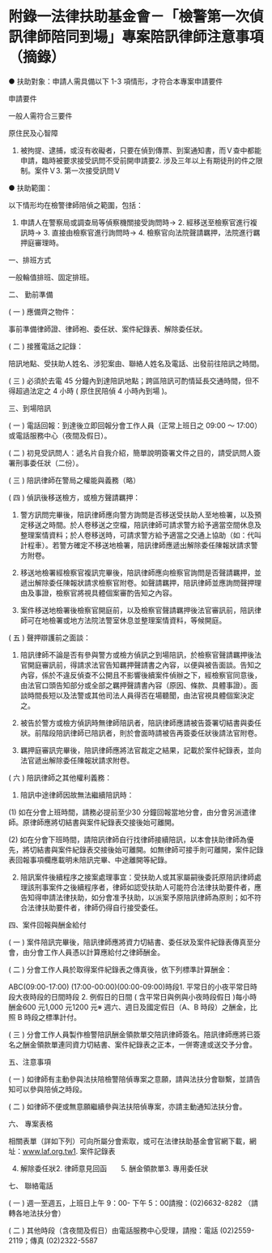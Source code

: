 # 附錄一法律扶助基金會－「檢警第一次偵訊律師陪同到場」專案陪訊律師注意事項（摘錄）

● 扶助對象：申請人需具備以下 1-3 項情形，才符合本專案申請要件

申請要件

一般人需符合三要件

原住民及心智障

1. 被拘提、逮捕，或沒有收礙者，只要在偵到傳票、到案通知書，而Ｖ查中都能申請，臨時被要求接受訊問不受前開申請要2. 涉及三年以上有期徒刑的件之限制。案件Ｖ3. 第一次接受訊問Ｖ



● 扶助範圍：

以下情形均在檢警律師陪偵之範圍，包括：

1. 申請人在警察局或調查局等偵察機關接受詢問時→ 2. 經移送至檢察官進行複訊時→ 3. 直接由檢察官進行詢問時→ 4. 檢察官向法院聲請羈押，法院進行羈押庭審理時。

一、排班方式

一般輪值排班、固定排班。

二、 勤前準備

( 一 ) 應備齊之物件：

事前準備律師證、律師袍、委任狀、案件紀錄表、解除委任狀。

( 二 ) 接獲電話之記錄：

陪訊地點、受扶助人姓名、涉犯案由、聯絡人姓名及電話、出發前往陪訊之時間。

( 三 ) 必須於去電 45 分鐘內到達陪訊地點；跨區陪訊可酌情延長交通時間，但不得超過法定之 4 小時 ( 原住民陪偵 4 小時內到場 )。

三、到場陪訊

( 一 ) 電話回報：到達後立即回報分會工作人員（正常上班日之 09:00 ～ 17:00）或電話服務中心（夜間及假日）。

( 二 ) 初見受訊問人：遞名片自我介紹，簡單說明簽署文件之目的，請受訊問人簽署刑事委任狀（二份）。

( 三 ) 陪訊律師在警局之權能與義務（略）

( 四 ) 偵訊後移送檢方，或檢方聲請羈押：

1. 警方訊問完畢後，陪訊律師應向警方詢問是否移送受扶助人至地檢署，以及預定移送之時間。於人卷移送之空檔，陪訊律師可請求警方給予適當空間休息及整理案情資料；於人卷移送時，可請求警方給予適當之交通上協助（如：代叫計程車）。若警方確定不移送地檢署，陪訊律師應遞出解除委任陳報狀請求警方附卷。

2. 移送地檢署經檢察官複訊完畢後，陪訊律師應向檢察官詢問是否聲請羈押，並遞出解除委任陳報狀請求檢察官附卷。如聲請羈押，陪訊律師並應詢問聲押理由及事證，檢察官將視具體個案審酌告知之內容。

3. 案件移送地檢署後檢察官開庭前，以及檢察官聲請羈押後法官審訊前，陪訊律師可在地檢署或地方法院法警室休息並整理案情資料，等候開庭。

( 五 ) 聲押辯護前之面談：

1. 陪訊律師不論是否有參與警方或檢方偵訊之到場陪訊，於檢察官聲請羈押後法官開庭審訊前，得請求法官告知羈押聲請書之內容，以便與被告面談。告知之內容，係於不違反偵查不公開且不影響後續案件偵辦之下，經檢察官同意後，由法官口頭告知部分或全部之羈押聲請書內容（原因、條款、具體事證）。面談時間長短以及法警或其他司法人員得否在場聽聞，由法官視具體個案決定之。

2. 被告於警方或檢方偵訊時無律師陪訊者，陪訊律師應請被告簽署切結書與委任狀。前階段陪訊律師已陪訊者，則於會面時請被告再簽委任狀後請法官附卷。

3. 羈押庭審訊完畢後，陪訊律師應將法官裁定之結果，記載於案件紀錄表，並向法官遞出解除委任陳報狀請求附卷。

( 六 ) 陪訊律師之其他權利義務：

1. 陪訊中途律師因故無法繼續陪訊時：

(1) 如在分會上班時間，請務必提前至少30 分鐘回報當地分會，由分會另派遣律師。原律師應將切結書與案件紀錄表交接後始可離開。

(2) 如在分會下班時間，請陪訊律師自行找律師接續陪訊，以本會扶助律師為優先，將切結書與案件紀錄表交接後始可離開。如無律師可接手則可離開，案件記錄表回報事項欄應載明未陪訊完畢、中途離開等紀錄。

2. 陪訊案件後續程序之接案處理事宜：受扶助人或其家屬嗣後委託原陪訊律師處理該刑事案件之後續程序者，律師如認受扶助人可能符合法律扶助要件者，應告知得申請法律扶助，如分會准予扶助，以派案予原陪訊律師為原則；如不符合法律扶助要件者，律師仍得自行接受委任。

四、案件回報與酬金給付

( 一 ) 案件陪訊完畢後，陪訊律師應將資力切結書、委任狀及案件紀錄表傳真至分會，由分會工作人員憑以計算應給付之律師酬金。

( 二 ) 分會工作人員於取得案件紀錄表之傳真後，依下列標準計算酬金：

ABC(09:00-17:00) (17:00-00:00)(00:00-09:00)時段1. 平常日的小夜平常日時段大夜時段的日間時段 2. 例假日的日間 ( 含平常日與例與小夜時段假日 )每小時酬金600 元1,000 元1200 元※ 週六、週日及國定假日（A、B 時段）之酬金，比照 B 時段之標準計付。

( 三 ) 分會工作人員製作檢警陪訊酬金領款單交陪訊律師簽名。陪訊律師應將已簽名之酬金領款單連同資力切結書、案件紀錄表之正本，一併寄達或送交予分會。

五、注意事項

( 一 ) 如律師有主動參與法扶陪檢警陪偵專案之意願，請與法扶分會聯繫，並請告知可以參與陪偵之時段。

( 二 ) 如律師不便或無意願繼續參與法扶陪偵專案，亦請主動通知法扶分會。

六、 專案表格

相關表單（詳如下列）可向所屬分會索取，或可在法律扶助基金會官網下載，網址：www.laf.org.tw1. 案件記錄表　　　

4. 解除委任狀2. 律師意見回函　　5. 酬金領款單3. 專用委任狀

七、 聯絡電話

( 一 ) 週一至週五，上班日上午 9：00- 下午 5：00請撥：(02)6632-8282 （請轉各地法扶分會）

( 二 ) 其他時段（含夜間及假日）由電話服務中心受理，請撥：電話 (02)2559-2119；傳真 (02)2322-5587